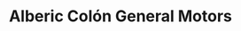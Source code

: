 ---
title: "Alberic Colón General Motors"
url: /san-juan/alberic-colon-general-motors/
shop: Autohaus
---